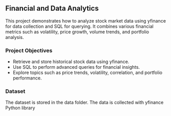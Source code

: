 ## Financial and Data Analytics

This project demonstrates how to analyze stock market data using yfinance for data collection and SQL for querying. It combines various financial metrics such as volatility, price growth, volume trends, and portfolio analysis.


### Project Objectives

  *  Retrieve and store historical stock data using yfinance.
  *  Use SQL to perform advanced queries for financial insights.
  *  Explore topics such as price trends, volatility, correlation, and portfolio performance.

### Dataset

The dataset is stored in the data folder. The data is collected with yfinance Python library
